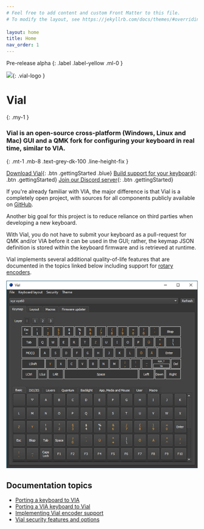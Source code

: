 ```yaml
---
# Feel free to add content and custom Front Matter to this file.
# To modify the layout, see https://jekyllrb.com/docs/themes/#overriding-theme-defaults

layout: home
title: Home
nav_order: 1
---
```


Pre-release alpha
{: .label .label-yellow .ml-0 }

![](/img/logo/png/512.png){: .vial-logo }

# Vial
{: .my-1 }
### **Vial is an open-source cross-platform (Windows, Linux and Mac) GUI and a QMK fork for configuring your keyboard in real time, similar to VIA.**
{: .mt-1 .mb-8 .text-grey-dk-100 .line-height-fix }

[Download Vial](/download){: .btn .gettingStarted .blue}
[Build support for your keyboard](/gettingStarted/porting-to-via.md){: .btn .gettingStarted}
[Join our Discord server](https://discord.gg/6Ybrtvj6Ae){: .btn .gettingStarted}


If you're already familiar with VIA, the major difference is that Vial is a completely open project, with sources for all components publicly available on [GitHub](https://github.com/vial-kb).

Another big goal for this project is to reduce reliance on third parties when developing a new keyboard.

With Vial, you do not have to submit your keyboard as a pull-request for QMK and/or VIA before it can be used in the GUI; rather, the keymap JSON definition is stored within the keyboard firmware and is retrieved at runtime.

Vial implements several additional quality-of-life features that are documented in the topics linked below including support for [rotary encoders](gettingStarted/encoders.md).

![](img/vial-win-1.png)


## Documentation topics

* [Porting a keyboard to VIA](/gettingStarted/porting-to-via.md)
* [Porting a VIA keyboard to Vial](/gettingStarted/porting-to-vial.md)
* [Implementing Vial encoder support](gettingStarted/encoders.md)
* [Vial security features and options](/security)
